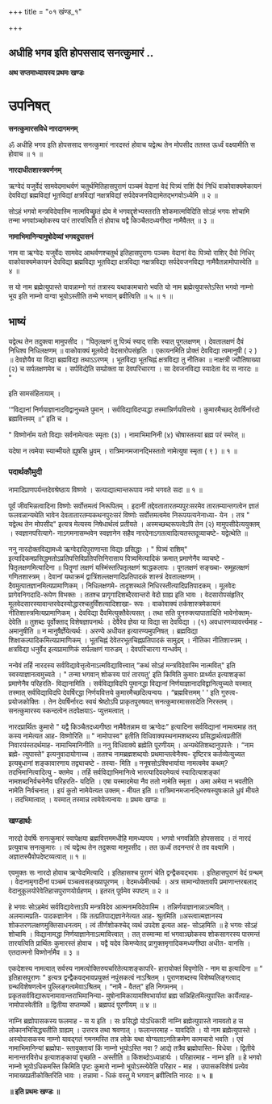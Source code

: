 +++
title = "०१ खंण्ड_१"

+++


## अधीहि भगव इति होपससाद सनत्कुमारं ..

**अथ सप्तमाध्यायस्य प्रथमः खण्डः**

# **उपनिषत्**

**सनत्कुमारसविधे नारदागमनम्**

ॐ अधीहि भगव इति होपससाद सनत्कुमारं नारदस्तं होवाच यद्वेत्थ तेन मोपसीद ततस्त ऊर्ध्वं वक्ष्यामीति स होवाच ॥ १ ॥

**नारदाधीतशास्त्रवर्णनम्**

ऋग्वेदं यजुर्वेदं सामवेदमाथर्वणं चतुर्थमितिहासपुराणं पञ्चमं वेदानां वेदं पित्र्यं राशिं दैवं निधिं वाकोवाक्यमेकायनं देवविद्यां ब्रह्मविद्यां भूतविद्यां क्षत्रविद्यां नक्षत्रविद्यां सर्पदेवजनविद्यामेतद्भगवोऽध्येमि ॥ २ ॥

सोऽहं भगवो मन्त्रविदेवास्मि नात्मविच्छ्रुतं ह्येव मे भगवद्दृशेभ्यस्तरति शोकमात्मविदिति सोऽहं भगवः शोचामि तन्मा भगवांञ्च्छोकस्य पारं तारयत्विति तं होवाच यद्वै किञ्चैतदध्यगीष्ठा नामैवैतत् ॥ ३ ॥

**नामाभिमानिन्यामुषोदेव्यां भगवदुपासनं**

नाम वा ऋग्वेदः यजुर्वेदः सामवेद आथर्वणश्चतुर्थ इतिहासपुराणः पञ्चमः वेदानां वेदः पित्र्यो राशिर् दैवो निधिर् वाकोवाक्यमेकायनं देवविद्या ब्रह्मविद्या भूतविद्या क्षत्रविद्या नक्षत्रविद्या सर्पदेवजनविद्या नामैवैतन्नामोपास्वेति ॥ ४ ॥

स यो नाम ब्रह्मेत्युपास्ते यावन्नाम्नो गतं तत्रास्य यथाकामचारो भवति यो नाम ब्रह्मेत्युपास्तेऽस्ति भगवो नाम्नो भूय इति नाम्नो वाग्वा भूयोऽस्तीति तन्मे भगवान् ब्रवीत्विति ॥ ५ ॥ १ ॥

## **भाष्यं**

यद्वेत्थ तेन तदुक्त्वा मामुपसीद । "पितृलक्षणं तु पित्र्यं स्याद् राशिः स्यात् पूगलक्षणम् । देवतालक्षणं दैवं निधिश्व निधिलक्षणम् ॥ वाकोवाक्यं मूलवेदो वेदसारोपसंहृतिः । एकायनमिति प्रोक्तं देवविद्या त्वमानुषी ( २ ) ॥ देवज्ञेयैव या विद्या ब्रह्मविद्या तथाऽऽरणम् । भूतविद्या भूतचिह्नं क्षत्रविद्या तु नीतिका ॥ नाक्षत्री ज्यौतिषाख्या (२) च सर्पलक्षणमेव च । सर्पविद्येति सम्प्रोक्ता या देवपरिचारगा । सा देवजनविद्या स्यादेता वेद स नारदः ॥ "

इति सामसंहितायाम् ।

‘“विद्यानां निर्णयाज्ञानादविद्वानुच्यते पुमान् । सर्वविद्याविदप्यद्धा तस्मान्निर्णयवित्तये । कुमारमैच्छद् देवर्षिर्नारदो ब्रह्मवित्तमम् ॥” इति च ।

" विष्णोर्नाम यतो विद्याः सर्वनामेत्यतः स्मृताः (३) । नामाभिमानिनी (४) चोषास्तस्यां ब्रह्म परं स्मरेत् ॥

यदेषा न त्वमेया स्यान्मीयते ह्युषसि ध्रुवम् । रात्रिमानमजानद्भिस्ततो नामेत्युषा स्मृता ( ९ ) ॥ १ ॥

### पदार्थकौमुदी

नामादिप्राणपर्यन्तदेवश्रेष्ठाय विष्णवे । सत्याद्यात्मान्तरूपाय नमो भगवते सदा ॥ १ ॥

पूर्वं जीवभिन्नत्वादिना विष्णोः सर्वोत्तमत्वं निरूपितम् । इदानीं तद्देवतातारतम्यपुरःसरमेव तारतम्यान्तगत्वेन ज्ञातं फलवन्नान्यथेति भावेन देवतातारतम्यकथनपुरःसरं विष्णोः सर्वोत्तमत्वमेव निरूपयत्यनेनाध्या- येन । तत्र " यद्वेत्थ तेन मोपसीद" इत्यत्र मेत्यस्य निषेधार्थत्वं प्रतीयते । अस्मच्छब्दरूपत्वेऽपि तेन (२) मामुपसीदेत्ययुक्तम् । स्वज्ञानपरित्यागे- नाऽगमनासम्भवेन स्वज्ञानेन सहैव नारदेनाऽगतत्वादित्यतस्तदूव्याचष्टे- यद्वेत्थेति ॥

ननु नारदोक्तविद्यामध्ये ऋग्वेदादिपुराणान्ता विद्याः प्रसिद्धाः । " पित्र्यं राशिम्" इत्यादिकमप्रसिद्धमतोऽप्रतिपत्तिविप्रतिपत्तिनिरासाय पित्र्यमित्यादिकं क्रमात् प्रमाणेनैव व्याचष्टे - पितृलक्षणमित्यादिना ॥ पितॄणां लक्षणं यस्मिंस्तत्पितृलक्षणं श्राद्धकलापः । पूगलक्षणं सङ्ख्चा- समूहलक्षणं गणितशास्त्रम् । देवानां यथाक्रमं द्वात्रिंशल्लक्षणादिप्रतिपादकं शास्त्रं देवतालक्षणम् । दैवमुत्पातज्ञानमित्यप्रामाणिकम् । निधिलक्षणमे- तादृशस्थले निधिरस्तीत्यादिप्रतिपादकम् । मूलवेदः प्रागेवनिगदादि-रूपेण विभक्तः । ततश्च प्रागृगादिशब्दैरवान्तरो वेदो ग्राह्य इति भावः । वेदसारोपसंहृतिर् मूलवेदसारस्यावान्तरवेदस्योद्धारश्चतुर्विंशत्यादिशाखा- रूपः । वाकोवाक्यं तर्कशास्त्रमेकायनं नीतिशास्त्रमित्यप्रामाणिकम् । देवविद्या दैवमित्युक्तैवेत्यसत् । तथा सति पुनरुक्त्यापातादिति भावेनोक्तम्- देवेति ॥ तुशब्दः पूर्वोक्ताद् विशेषज्ञापनार्थः । देवैरेव ज्ञेया या विद्या सा देवविद्या । (१) अवधारणव्यावर्त्त्यमाह - अमानुषीति ॥ न मानुषैर्ज्ञेयेत्यर्थः । अरण्ये अधीयत इत्यारण्यमुपनिषत् । ब्रह्मविद्या शिक्षाकल्पादिकमित्यप्रामाणिकम् । भूतचिह्नं देवेतरभूतचिह्नप्रतिपादकं सामुद्रम् । नीतिका नीतिशास्त्रम् । क्षत्रविद्या धनुर्वेद इत्यप्रामाणिकं सर्पलक्षणं गारुडम् । देवपरिचारगा गान्धर्वम् ।

नन्वेवं तर्हि नारदस्य सर्वविद्यावेत्तृत्वेनाऽत्मविद्यावित्त्वात् “कथं सोऽहं मन्त्रविदेवास्मि नात्मवित्" इति स्वस्याज्ञानत्वमुच्यते । " तन्मा भगवान् शोकस्य पारं तारयतु' इति किमिति कुमारः प्रार्थ्यत इत्याशङ्कां प्रमाणेनैव परिहरति- विद्यानामिति । सर्वविद्याविदपि पुमानद्धा विद्यानां निर्णयाज्ञानादविद्वानित्युच्यते यस्मात् तस्मात् सर्वविद्याविदपि देवर्षिरद्धा निर्णयवित्तये कुमारमैच्छदित्यन्वयः । “ब्रह्मवित्तमम् ' ' इति गुरुत्व- प्रयोजकोक्तिः । तेन देवर्षिर्नारदः स्वयं श्रेष्ठोऽपि प्राकृतपुरुषवत् सनत्कुमारमाससादेति निरस्तम् । सनत्कुमारस्य स्कन्दत्वेन तदपेक्षयाऽ- प्युत्तमत्वात् ।

नारदप्रार्थितः कुमारो " यद्वै किञ्चैतदध्यगीष्ठा नामैवैतन्नाम वा ऋग्वेदः” इत्यादिना सर्वविद्यानां नामत्वमाह तत् कस्य नामेत्यत आह- विष्णोरिति ॥ " नामोपास्व" इतीति विधिवाक्यस्थनामशब्दस्य प्रसिद्धार्थत्वप्रतीतिं निवारयंस्तदर्थमाह- नामाभिमानिनीति ॥ ननु विधिवाक्ये ब्रह्मेति पूरणीयम् । अन्यथेतिशब्दानुपपत्तेः । “नाम ब्रह्मे- त्युपास्ते" इत्यनुवादायोगाच्च । ततश्च नामब्रह्मशब्दयोः प्रथमान्तत्वेनैक्य- दृष्टिरत्र कर्तव्येत्युच्यत इत्यबुधानां शङ्कावारणाय तद्व्याचष्टे - तस्या- मिति ॥ ननूषसोऽश्विभार्याया नामत्वमेव कथम्? तदभिमानित्वादित्यु - क्तमेव । तर्हि सर्वविद्याभिमानित्वे भारत्यादिवदमेयत्वं स्यादित्याशङ्कां नामशब्दनिर्वचनेनैव परिहरति- यदिति । एषा यस्मादमेया नैव ततो नामेति स्मृता । अमा अमेया न भवतीति नामेति निर्वचनात् । इयं कुतो नामेयेत्यत उक्तम् - मीयत इति ॥ रात्रिमानमजानद्भिरुषस्युषःकाले ध्रुवं मीयते । तदभिमात्वात् । यस्मात् तस्मान्न त्वमेयेत्यन्वयः ॥ प्रथमः खण्डः ॥

### **खण्डार्थः**

नारदो देवर्षिः सनत्कुमारं स्वापेक्षया ब्रह्मवित्तममधीहि मामध्यापय । भगवो भगवन्निति होपससाद । तं नारदं प्रत्युवाच सनत्कुमारः । त्वं यद्वेत्थ तेन तदुक्त्वा मामुपसीद । तत ऊर्ध्वं तदनन्तरं ते तव वक्ष्यामि । अज्ञातस्यैवोपदेष्टव्यत्वात् ॥ १ ॥

एवमुक्तः सः नारदो होवाच ऋग्वेदमित्यादि । इतिहासश्च पुराणं चेति द्वन्द्वैकवद्भावः । इतिहासपुराणं वेदं ग्रन्थम् । वेदानामृगादीनां पञ्चमं पञ्चत्वसङ्ख्यापूरणम् । वेदमध्येमीत्यर्थः । अत्र सामान्योक्तावपि प्रमाणान्तरबलाद् वेदानुकूलयोरेवेतिहासपुराणयोर्ग्रहणम् । इतरत् पूर्वमेव स्पष्टम् ॥ २ ॥

हे भगवः सोऽहमेवं सर्वविद्यावेत्ताऽपि मन्त्रविदेव आत्मनामविदेवास्मि । तन्निर्णयाज्ञानान्नाऽत्मवित् । अलमात्मप्रति- पादकज्ञानेन । किं तत्प्रतिपाद्यज्ञानेनेत्यत आह- श्रुतमिति ॥अस्त्वात्मज्ञानस्य शोकतरणलक्षणमुक्तिसाधनत्वम् । त्वं तीर्णशोकश्चेद् व्यर्थ उपदेश इत्यत आह- सोऽहमिति ॥ हे भगवः सोऽहं शोचामि । विद्यानामद्धा निर्णयाज्ञानेनाऽत्मावित्त्वात् । तत् तस्मान्मा मां भगवाञ्छोकस्य शोकसागरस्य पारमन्तं तारयत्विति प्रार्थितः कुमारस्तं होवाच । यद्वै यदेव किमप्येतद् प्रागुक्तमृगादिकमध्यगीष्ठा अधीत- वानसि । एतदात्मनो विष्णोर्नामैव ॥ ३ ॥

एकदेशस्य नामत्वात् सर्वस्य नामत्वोक्तिरुपचरितेत्याशङ्कापरि- हारायोक्तं विवृणोति - नाम वा इत्यादिना ॥ “ इतिहासपुराणः " इत्यत्र द्वन्द्वैकवद्भावप्रयुक्तं नपुंसकत्वं नाऽश्रितम् । पुराणशब्दस्य विशेष्यलिङ्गत्वाद् ग्रन्थविशेषणत्वेन पुल्लिङ्गत्वमेवाऽश्रितम् । “नामै - वैतत्” इति निगमनम् । प्रकृतसर्वविद्यारूपनामावान्तराभिमानिन्या- मुषोनामिकायामश्विभार्यायां ब्रह्म सन्निहितमित्युपास्तिः कार्येत्याह- नामोपास्वेतीति ॥ द्वितीया सप्तम्यर्थे । ब्रह्मपदं पूरणीयम् ॥ ४ ॥

नाम्नि ब्रह्मोपासकस्य फलमाह - स य इति । सः प्रसिद्धो योऽधिकारी नाम्नि ब्रह्मेत्युपास्ते नामवतो ह स लोकानभिसिद्ध्यतीति ग्राह्यम् । उत्तरत्र तथा श्रवणात् । फलान्तरमाह - यावदिति । यो नाम ब्रह्मेत्युपास्ते । अस्योपासकस्य नाम्नो यावद्गतं गमनमस्ति तत्र लोके यथा योग्यताऽनतिक्रमेण कामचारो भवति । एवं नामाभिमानिन्यां ब्रह्मोपा- स्तावुक्तायां किं नाम्नो भूयोऽस्ति नवा ? आद्ये तत्रैव ब्रह्मोपास्ति- विधेया । द्वितीये मानान्तरविरोध इत्याशङ्कायां पृच्छति - अस्तीति ॥ किंशब्दोऽध्याहार्यः । परिहारमाह - नाम्न इति ॥ हे भगवो नाम्नो भूयोऽधिकमस्ति किमिति पृष्टः कुमारो नाम्नो भूयोऽस्त्येवेति परिहार - माह । उपासकविशेषं प्रत्येव नामाख्यप्रतीकोक्तिरिति भावः । तन्नामा - धिकं वस्तु मे भगवान् ब्रवीत्विति नारदः ॥ ५ **॥**

**॥ इति प्रथमः खण्डः ॥**

